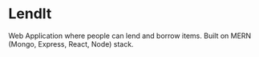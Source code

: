# LendIt
Web Application where people can lend and borrow items. Built on MERN (Mongo, Express, React, Node) stack.
